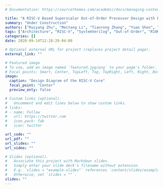 ```yaml
---
# Documentation: https://sourcethemes.com/academic/docs/managing-content/

title: "A RISC-V Based Superscalar Out-of-Order Processor Design with Branch Stack"
summary: "Under Construction"
authors: ["Ruiyang Zhu", "Meitang Li", "Tianrong Zhang", "Yuan Shen", "Kangjia Cai"]
tags: ["Architecture", "RISC-V", "SystemVerilog", "Out-of-Order", "R10K"]
categories: []
date: 2020-09-14T12:28:29-04:00

# Optional external URL for project (replaces project detail page).
external_link: ""

# Featured image
# To use, add an image named `featured.jpg/png` to your page's folder.
# Focal points: Smart, Center, TopLeft, Top, TopRight, Left, Right, BottomLeft, Bottom, BottomRight.
image:
  caption: "Design Diagram of the RISC-V Core"
  focal_point: "Center"
  preview_only: false

# Custom links (optional).
#   Uncomment and edit lines below to show custom links.
# links:
# - name: Follow
#   url: https://twitter.com
#   icon_pack: fab
#   icon: twitter

url_code: ""
url_pdf: ""
url_slides: ""
url_video: ""

# Slides (optional).
#   Associate this project with Markdown slides.
#   Simply enter your slide deck's filename without extension.
#   E.g. `slides = "example-slides"` references `content/slides/example-slides.md`.
#   Otherwise, set `slides = ""`.
slides: ""
---
```

